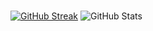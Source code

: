 <br>[![GitHub Streak](https://streak-stats.demolab.com/?user=lenchevskii)](https://git.io/streak-stats)
![GitHub Stats](https://github-readme-stats.vercel.app/api?username=lenchevskii&theme=transparent&show_icons=true&include_all_commits=true)

<!--
**lenchevskii/lenchevskii** is a ✨ _special_ ✨ repository because its `README.md` (this file) appears on your GitHub profile.

Here are some ideas to get you started:

- 🔭 I’m currently working on ...
- 🌱 I’m currently learning ...
- 👯 I’m looking to collaborate on ...
- 🤔 I’m looking for help with ...
- 💬 Ask me about ...
- 📫 How to reach me: ...
- 😄 Pronouns: ...
- ⚡ Fun fact: ...
-->
